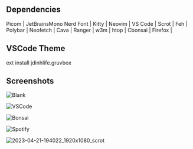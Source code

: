 ## Dependencies
Picom | JetBrainsMono Nerd Font | Kitty | Neovim | VS Code | Scrot | Feh |<br>
Polybar | Neofetch | Cava | Ranger | w3m | htop | Cbonsai | Firefox | <br>

## VSCode Theme 
ext install jdinhlife.gruvbox<br>

## Screenshots

![Blank](https://user-images.githubusercontent.com/62666332/233666058-1beec843-1cbf-4c93-bcc6-ed60751cc48f.png)

![VSCode](https://user-images.githubusercontent.com/62666332/230425561-7af54e65-efa1-4781-897a-e6d2dc47890c.png)

![Bonsai](https://user-images.githubusercontent.com/62666332/233666134-2356907f-4e90-469d-b0cc-f7d282b16c4d.png)

![Spotify](https://user-images.githubusercontent.com/62666332/233666012-eadb4784-5ecf-4d29-9c6b-e75015d2dc67.png)

![2023-04-21-194022_1920x1080_scrot](https://user-images.githubusercontent.com/62666332/233666224-3b4411df-5607-414f-ad2e-41c351b27c8b.png)
